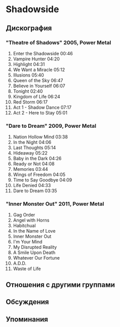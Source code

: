 # Shadowside



## Дискография

### "Theatre of Shadows" 2005, Power Metal

1. Enter the Shadowside 	00:46
2. Vampire Hunter 	04:20 
3. Highlight 	04:31 	
4. We Want a Miracle 	05:12 
5. Illusions 	05:40 	
6. Queen of the Sky 	06:47 
7. Believe in Yourself 	06:07 	
8. Tonight 	02:40 	
9. Kingdom of Life 	06:24 
10. Red Storm 	06:17 	
11. Act 1 - Shadow Dance 	07:17 
12. Act 2 - Here to Stay 	05:01

### "Dare to Dream" 2009, Power Metal

1. Nation Hollow Mind 	03:38 
2. In the Night 	04:06 	
3. Last Thoughts 	05:14 
4. Hideaway 	05:22 	
5. Baby in the Dark 	04:26 
6. Ready or Not 	04:08 
7. Memories 	03:44 	
8. Wings of Freedom 	04:05 
9. Time to Say Goodbye 	04:09 
10. Life Denied 	04:33 	
11. Dare to Dream 	03:35

### "Inner Monster Out" 2011, Power Metal

1. Gag Order 	
2. Angel with Horns 
3. Habitchual 	
4. In the Name of Love 
5. Inner Monster Out 
6. I'm Your Mind 
7. My Disrupted Reality
8. A Smile Upon Death 
9. Whatever Our Fortune 
10. A.D.D. 
11. Waste of Life 


## Отношения с другими группами


## Обсуждения


## Упоминания

